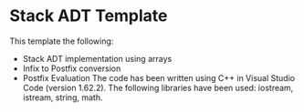 # Stack ADT Template 
 This template the following: 
 - Stack ADT implementation using arrays
 - Infix to Postfix conversion 
 - Postfix Evaluation
 The code has been written using C++ in Visual Studio Code (version 1.62.2).
 The following libraries have been used: iostream, istream, string, math.
